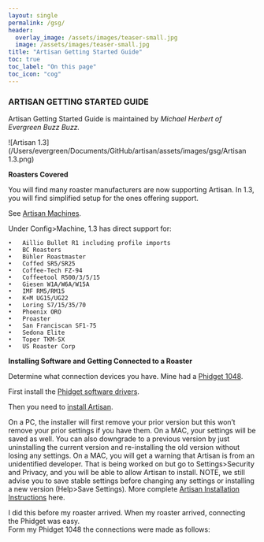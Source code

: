 ```yaml
---
layout: single
permalink: /gsg/
header:
  overlay_image: /assets/images/teaser-small.jpg
  image: /assets/images/teaser-small.jpg
title: "Artisan Getting Started Guide"
toc: true
toc_label: "On this page"
toc_icon: "cog"
---
```


### ARTISAN GETTING STARTED GUIDE

Artisan Getting Started Guide is maintained by *Michael Herbert of Evergreen Buzz Buzz.*

![Artisan 1.3](/Users/evergreen/Documents/GitHub/artisan/assets/images/gsg/Artisan 1.3.png)

**Roasters Covered**

You will find many roaster manufacturers are now supporting Artisan.  In 1.3, you will find simplified setup for the ones offering support.    

See [Artisan Machines](https://artisan-scope.org/machines/).



Under Config>Machine, 1.3 has direct support for:

	•	Aillio Bullet R1 including profile imports
	•	BC Roasters
	•	Bühler Roastmaster
	•	Coffed SR5/SR25
	•	Coffee-Tech FZ-94
	•	Coffeetool R500/3/5/15
	•	Giesen W1A/W6A/W15A
	•	IMF RM5/RM15
	•	K+M UG15/UG22
	•	Loring S7/15/35/70
	•	Phoenix ORO
	•	Proaster
	•	San Franciscan SF1-75
	•	Sedona Elite
	•	Toper TKM-SX
	•	US Roaster Corp

**Installing Software and Getting Connected to a Roaster**

Determine what connection devices you have.  Mine had a
[Phidget 1048](https://www.phidgets.com/?tier=3&catid=14&pcid=12&prodid=38).

First install the
[Phidget software drivers](https://www.phidgets.com/docs/Software_Overview).

Then you need to
[install Artisan](https://github.com/artisan-roaster-scope/artisan).

On a PC, the installer will first remove your prior version but this won’t remove your prior settings if you have them.  On a MAC, your settings will be saved as well.  You can also downgrade to a previous version by just uninstalling the current version and re-installing the old version without losing any settings.  On a MAC, you will get a warning that Artisan is from an unidentified developer.  That is being worked on but go to Settings>Security and Privacy, and you will be able to allow Artisan to install.  NOTE, we still advise you to save stable settings before changing any settings or installing a new version (Help>Save Settings).
More complete
[Artisan Installation Instructions](https://github.com/artisan-roaster-scope/artisan/blob/master/wiki/Installation.md) here.



I did this before my roaster arrived.  When my roaster arrived, connecting the Phidget was easy.  
Form my Phidget 1048 the connections were made as follows:
